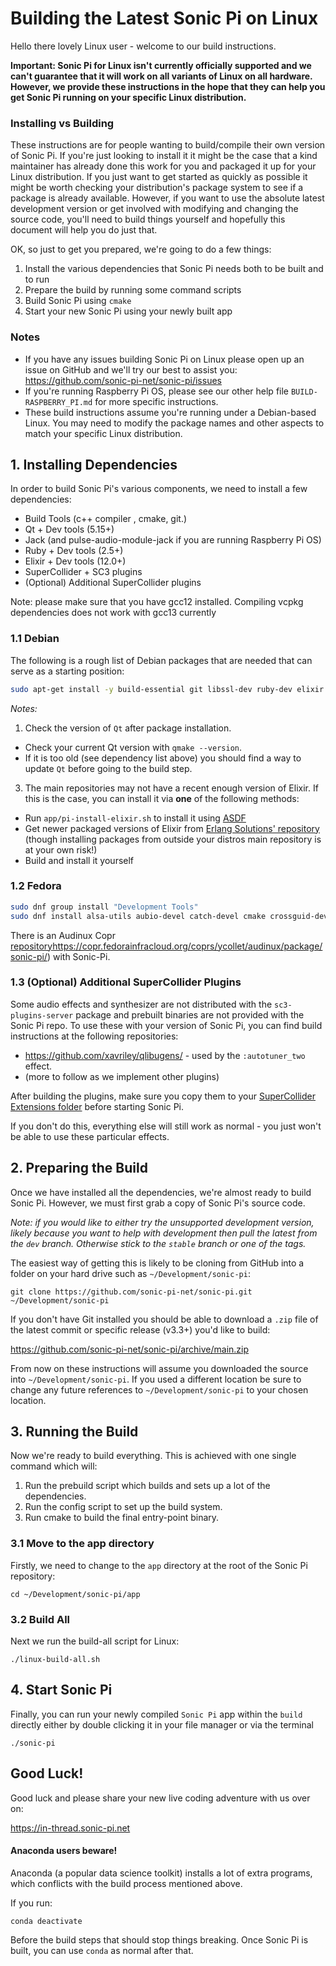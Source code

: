 # Building the Latest Sonic Pi on Linux

Hello there lovely Linux user - welcome to our build instructions.

**Important: Sonic Pi for Linux isn't currently officially supported and we
  can't guarantee that it will work on all variants of Linux on all
  hardware. However, we provide these instructions in the hope that they
  can help you get Sonic Pi running on your specific Linux
  distribution.**


### Installing vs Building

These instructions are for people wanting to build/compile their own
version of Sonic Pi. If you're just looking to install it it might be
the case that a kind maintainer has already done this work for you and
packaged it up for your Linux distribution. If you just want to get
started as quickly as possible it might be worth checking your
distribution's package system to see if a package is already
available. However, if you want to use the absolute latest development
version or get involved with modifying and changing the source code,
you'll need to build things yourself and hopefully this document will
help you do just that.

OK, so just to get you prepared, we're going to do a few things:

1. Install the various dependencies that Sonic Pi needs both to be built
and to run
2. Prepare the build by running some command scripts
3. Build Sonic Pi using `cmake`
4. Start your new Sonic Pi using your newly built app


### Notes

* If you have any issues building Sonic Pi on Linux please open up an
  issue on GitHub and we'll try our best to assist you:
  https://github.com/sonic-pi-net/sonic-pi/issues
* If you're running Raspberry Pi OS, please see our other help file
  `BUILD-RASPBERRY_PI.md` for more specific instructions.
* These build instructions assume you're running under a Debian-based
  Linux. You may need to modify the package names and other aspects to
  match your specific Linux distribution.

## 1. Installing Dependencies

In order to build Sonic Pi's various components, we need to install a
few dependencies:

* Build Tools (c++ compiler , cmake, git.)
* Qt + Dev tools (5.15+)
* Jack (and pulse-audio-module-jack if you are running Raspberry Pi OS)
* Ruby + Dev tools (2.5+)
* Elixir + Dev tools (12.0+)
* SuperCollider + SC3 plugins
* (Optional) Additional SuperCollider plugins

Note: please make sure that you have gcc12 installed. Compiling vcpkg dependencies does not work with gcc13 currently


### 1.1 Debian
The following is a rough list of Debian packages that are needed that can serve as a starting position:
```bash
sudo apt-get install -y build-essential git libssl-dev ruby-dev elixir erlang-dev erlang-xmerl qttools5-dev qttools5-dev-tools libqt5svg5-dev libqt5opengl5-dev supercollider-server sc3-plugins-server alsa-utils jackd2 libjack-jackd2-dev libjack-jackd2-0 libasound2-dev pulseaudio-module-jack cmake ninja-build
```

*Notes:* 

1. Check the version of `Qt` after package installation.

* Check your current Qt version with `qmake --version`.
*  If it is too old (see dependency list above) you should find a way to update `Qt` before going to the build step.

3. The main repositories may not have a recent enough version of
Elixir. If this is the case, you can install it via **one** of the
following methods:

* Run `app/pi-install-elixir.sh` to install it using [ASDF](https://github.com/asdf-vm/asdf)
* Get newer packaged versions of Elixir from [Erlang Solutions' repository](https://www.erlang-solutions.com/downloads/) (though installing packages from outside your distros main repository is at your own risk!)
* Build and install it yourself

### 1.2 Fedora
```bash
sudo dnf group install "Development Tools"
sudo dnf install alsa-utils aubio-devel catch-devel cmake crossguid-devel elixir erlang erlang-xmerl fmt-devel glew-devel gsl-lite-devel jack-audio-connection-kit-devel jack-audio-connection-kit-example-clients libsndfile-devel ninja-build openssl-devel qt5-qtconfiguration-devel qt5-qttools-devel qt5-qtsvg-devel reproc-devel ruby-devel SDL2-devel supercollider-devel vcpkg
```

There is an Audinux Copr [repository]()https://copr.fedorainfracloud.org/coprs/ycollet/audinux/package/sonic-pi/) with Sonic-Pi.

### 1.3 (Optional) Additional SuperCollider Plugins

Some audio effects and synthesizer are not distributed with the `sc3-plugins-server` package and prebuilt binaries are not provided with the Sonic Pi repo. To use these with your version of Sonic Pi, you can find build instructions at the following repositories:

* https://github.com/xavriley/qlibugens/ - used by the `:autotuner_two` effect.
* (more to follow as we implement other plugins)

After building the plugins, make sure you copy them to your [SuperCollider Extensions folder](https://doc.sccode.org/Guides/UsingExtensions.html) before starting Sonic Pi.

If you don't do this, everything else will still work as normal - you just won't be able to use these particular effects.


## 2. Preparing the Build

Once we have installed all the dependencies, we're almost ready to build
Sonic Pi. However, we must first grab a copy of Sonic Pi's source code.

_Note: if you would like to either try the unsupported development version, likely because you want to help with development
then pull the latest from the `dev` branch. Otherwise stick to the `stable` branch or one of the tags._

The easiest way of getting this is likely to be cloning from GitHub
into a folder on your hard drive such as `~/Development/sonic-pi`:

```
git clone https://github.com/sonic-pi-net/sonic-pi.git ~/Development/sonic-pi
```

If you don't have Git installed you should be able to download a `.zip`
file of the latest commit or specific release (v3.3+) you'd like to
build:

https://github.com/sonic-pi-net/sonic-pi/archive/main.zip

From now on these instructions will assume you downloaded the source
into `~/Development/sonic-pi`. If you used a different location be sure to
change any future references to `~/Development/sonic-pi` to your chosen location.


## 3. Running the Build

Now we're ready to build everything. This is achieved with one single command
which will:

1. Run the prebuild script which builds and sets up a lot of the
   dependencies.
2. Run the config script to set up the build system.
3. Run cmake to build the final entry-point binary.


### 3.1 Move to the app directory

Firstly, we need to change to the `app` directory at the root of the Sonic Pi repository:

```
cd ~/Development/sonic-pi/app
```

### 3.2 Build All

Next we run the build-all script for Linux:

```
./linux-build-all.sh
```


## 4. Start Sonic Pi

Finally, you can run your newly compiled `Sonic Pi` app within the `build`
directly either by double clicking it in your file manager or via the terminal

```
./sonic-pi
```


## Good Luck!

Good luck and please share your new live coding adventure with us over on:

https://in-thread.sonic-pi.net


#### Anaconda users beware!

Anaconda (a popular data science toolkit) installs a lot of extra programs, which conflicts with the build process mentioned above.

If you run:

```
conda deactivate
```

Before the build steps that should stop things breaking. Once Sonic Pi is built, you can use `conda` as normal after that.
